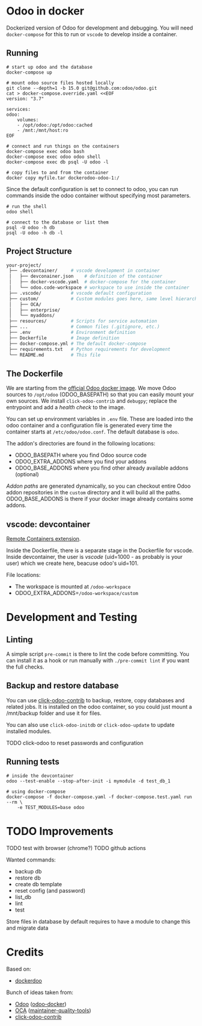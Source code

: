 # Odoo in docker

Dockerized version of Odoo for development and debugging.
You will need `docker-compose` for this to run or `vscode` to develop inside
a container.

## Running

```shell
# start up odoo and the database
docker-compose up

# mount odoo source files hosted locally
git clone --depth=1 -b 15.0 git@github.com:odoo/odoo.git
cat > docker-compose.override.yaml <<EOF
version: "3.7"

services:
odoo:
	volumes:
	- /opt/odoo:/opt/odoo:cached
	- /mnt:/mnt/host:ro
EOF

# connect and run things on the containers
docker-compose exec odoo bash
docker-compose exec odoo odoo shell
docker-compose exec db psql -U odoo -l

# copy files to and from the container
docker copy myfile.tar dockerodoo-odoo-1:/
```

Since the default configuration is set to connect to odoo, you can run
commands inside the odoo container without specifying most parameters.

``` shell
# run the shell
odoo shell

# connect to the database or list them
psql -U odoo -h db
psql -U odoo -h db -l
```

## Project Structure

```bash
your-project/
 ├── .devcontainer/     # vscode development in container
 │   ├── devconainer.json    # definition of the container
 │   ├── docker-vscode.yaml  # docker-compose for the container
 │   └── odoo.code-workspace # workspace to use inside the container
 ├── .vscode/           # vscode default configuration
 ├── custom/            # Custom modules goes here, same level hierarchy **REQUIRED**
 │   ├── OCA/
 │   ├── enterprise/
 │   └── myaddons/
 ├── resources/         # Scripts for service automation
 ├── ...                # Common files (.gitignore, etc.)
 ├── .env               # Environment definition
 ├── Dockerfile         # Image definition
 ├── docker-compose.yml # The default docker-compose
 ├── requirements.txt   # Python requirements for development
 └── README.md          # This file
```

## The Dockerfile

We are starting from the [official Odoo docker image](https://github.com/odoo/docker).
We move Odoo sources to `/opt/odoo` (ODOO_BASEPATH) so that you can easily
mount your own sources.
We install `click-odoo-contrib` and `debugpy`;
replace the entrypoint and add a *health check* to the image.

You can set up environment variables in `.env` file.
These are loaded into the odoo container and a configuration file is generated
every time the container starts at `/etc/odoo/odoo.conf`.
The default database is `odoo`.

The addon's directories are found in the following locations:
- ODOO_BASEPATH where you find Odoo source code
- ODOO_EXTRA_ADDONS where you find your addons
- ODOO_BASE_ADDONS where you find other already available addons (optional)

*Addon paths* are generated dynamically, so you can checkout entire
Odoo addon repositories in the `custom` directory
and it will build all the paths.
ODOO_BASE_ADDONS is there if your docker image already contains some addons.

## vscode: devcontainer

[Remote Containers extension](https://marketplace.visualstudio.com/items?itemName=ms-vscode-remote.remote-containers).

Inside the Dockerfile, there is a separate stage in the Dockerfile for vscode.
Inside devcontainer, the user is *vscode* (uid=1000 - as probably is your user)
which we create here, beacuse odoo's uid=101.

File locations:
- The workspace is mounted at `/odoo-workspace`
- ODOO_EXTRA_ADDONS=`/odoo-workspace/custom`

# Development and Testing

## Linting

A simple script `pre-commit` is there to lint the code before committing.
You can install it as a hook or run manually with `./pre-commit lint` if you
want the full checks.

## Backup and restore database

You can use [click-odoo-contrib] to backup, restore, copy databases and
related jobs.
It is installed on the odoo container, so you could just mount a
/mnt/backup folder and use it for files.

You can also use `click-odoo-initdb` or `click-odoo-update` to update
installed modules.

TODO click-odoo to reset passwords and configuration

## Running tests

	# inside the devcontainer
	odoo --test-enable --stop-after-init -i mymodule -d test_db_1

	# using docker-compose
	docker-compose -f docker-compose.yaml -f docker-compose.test.yaml run --rm \
		-e TEST_MODULES=base odoo

# TODO Improvements

TODO test with browser (chrome?)
TODO github actions

Wanted commands:
- backup db
- restore db
- create db template
- reset config (and password)
- list_db
- lint
- test

Store files in database by default
requires to have a module to change this and migrate data

# Credits

Based on:

* [dockerdoo]

Bunch of ideas taken from:

* [Odoo] ([odoo-docker])
* [OCA] ([maintainer-quality-tools](https://github.com/OCA/maintainer-quality-tools))
* [click-odoo-contrib]


[click-odoo-contrib]: https://github.com/acsone/click-odoo-contrib
[dockerdoo]: https://github.com/iterativo-git/dockerdoo
[OCA]: https://github.com/OCA
[Odoo]: https://github.com/odoo
[odoo-docker]: https://github.com/odoo/docker
